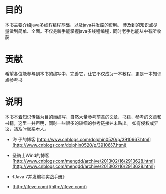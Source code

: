 # 目的
本书主要介绍java多线程编程基础，以及java并发库的使用。
涉及到的知识点尽量做到简单、全面。不仅是新手能掌握java多线程编程，同时老手也能从中有所收获

# 贡献
希望各位能参与到本书的编写中，完善它，让它不仅成为一本教程，更是一本知识点参考书


# 说明

本书本着知识传播为目的而编写，自然大量参考前辈的文章、书籍，参考的文章和书籍，这里一并声明，同时一些很多的较细的参考链接并未贴出。
如有侵权或异议，请及时联系本人。


* 海 子的博客  [http://www.cnblogs.com/dolphin0520/p/3910667.html](http://www.cnblogs.com/dolphin0520/p/3910667.html)

* 圣骑士Wind的博客 [http://www.cnblogs.com/mengdd/archive/2013/02/16/2913628.html](http://www.cnblogs.com/mengdd/archive/2013/02/16/2913628.html)

* 《Java 7并发编程实战手册》

* [http://ifeve.com/](http://ifeve.com/)



